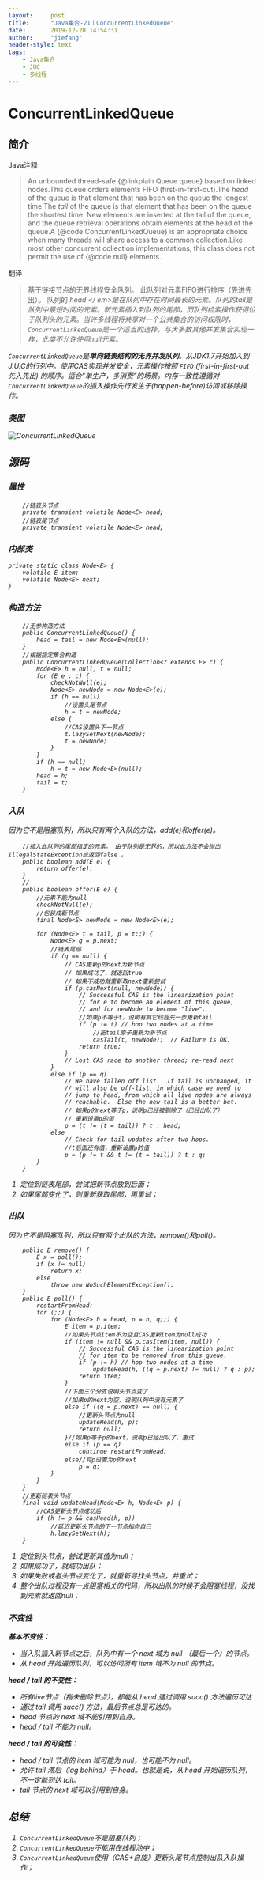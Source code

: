 ```yaml
---
layout:     post
title:      "Java集合-21丨ConcurrentLinkedQueue"
date:       2019-12-20 14:54:31
author:     "jiefang"
header-style: text
tags:
    - Java集合
    - JUC
    - 多线程
---
```

# ConcurrentLinkedQueue

## 简介
Java注释
>An unbounded thread-safe {@linkplain Queue queue} based on linked nodes.This queue orders elements FIFO (first-in-first-out).The <em>head</em> of the queue is that element that has been on the queue the longest time.The <em>tail</em> of the queue is that element that has been on the queue the shortest time. New elements are inserted at the tail of the queue, and the queue retrieval operations obtain elements at the head of the queue.A {@code ConcurrentLinkedQueue} is an appropriate choice when many threads will share access to a common collection.Like most other concurrent collection implementations, this class does not permit the use of {@code null} elements.

翻译
>基于链接节点的无界线程安全队列。 此队列对元素FIFO进行排序（先进先出）。 队列的<em> head </ em>是在队列中存在时间最长的元素。队列的<em>tail</em>是队列中最短时间的元素。新元素插入到队列的尾部，而队列检索操作获得位于队列头的元素。当许多线程将共享对一个公共集合的访问权限时，`ConcurrentLinkedQueue`是一个适当的选择。与大多数其他并发集合实现一样，此类不允许使用null元素。

`ConcurrentLinkedQueue`是**单向链表结构的无界并发队列**。从JDK1.7开始加入到J.U.C的行列中。使用CAS实现并发安全，元素操作按照 `FIFO` (first-in-first-out 先入先出) 的顺序。适合“单生产，多消费”的场景。内存一致性遵循对`ConcurrentLinkedQueue`的插入操作先行发生于(happen-before)访问或移除操作。

### 类图

![ConcurrentLinkedQueue](https://s2.ax1x.com/2019/12/20/QO8Uqe.png)

## 源码

### 属性

```
    //链表头节点
    private transient volatile Node<E> head;
    //链表尾节点
    private transient volatile Node<E> head;
```
### 内部类
```
private static class Node<E> {
    volatile E item;
    volatile Node<E> next;
}
```
### 构造方法

```
    //无参构造方法
    public ConcurrentLinkedQueue() {
        head = tail = new Node<E>(null);
    }
    //根据指定集合构造
    public ConcurrentLinkedQueue(Collection<? extends E> c) {
        Node<E> h = null, t = null;
        for (E e : c) {
            checkNotNull(e);
            Node<E> newNode = new Node<E>(e);
            if (h == null)
                //设置头尾节点
                h = t = newNode;
            else {
                //CAS设置头下一节点
                t.lazySetNext(newNode);
                t = newNode;
            }
        }
        if (h == null)
            h = t = new Node<E>(null);
        head = h;
        tail = t;
    }
```
### 入队
因为它不是阻塞队列，所以只有两个入队的方法，add(e)和offer(e)。
```
    //插入此队列的尾部指定的元素。 由于队列是无界的，所以此方法不会抛出IllegalStateException或返回false 。
    public boolean add(E e) {
        return offer(e);
    }
    //
    public boolean offer(E e) {
        //元素不能为null
        checkNotNull(e);
        //包装成新节点
        final Node<E> newNode = new Node<E>(e);
    
        for (Node<E> t = tail, p = t;;) {
            Node<E> q = p.next;
            //链表尾部
            if (q == null) {
                // CAS更新p的next为新节点
                // 如果成功了，就返回true
                // 如果不成功就重新取next重新尝试
                if (p.casNext(null, newNode)) {
                    // Successful CAS is the linearization point
                    // for e to become an element of this queue,
                    // and for newNode to become "live".
                    //如果p不等于t，说明有其它线程先一步更新tail
                    if (p != t) // hop two nodes at a time
                        //把tail原子更新为新节点
                        casTail(t, newNode);  // Failure is OK.
                    return true;
                }
                // Lost CAS race to another thread; re-read next
            }
            else if (p == q)
                // We have fallen off list.  If tail is unchanged, it
                // will also be off-list, in which case we need to
                // jump to head, from which all live nodes are always
                // reachable.  Else the new tail is a better bet.
                // 如果p的next等于p，说明p已经被删除了（已经出队了）
                // 重新设置p的值
                p = (t != (t = tail)) ? t : head;
            else
                // Check for tail updates after two hops.
                //t后面还有值，重新设置p的值
                p = (p != t && t != (t = tail)) ? t : q;
        }
    }    
```
1. 定位到链表尾部，尝试把新节点放到后面；
2. 如果尾部变化了，则重新获取尾部，再重试；

### 出队
因为它不是阻塞队列，所以只有两个出队的方法，remove()和poll()。
```
    public E remove() {
        E x = poll();
        if (x != null)
            return x;
        else
            throw new NoSuchElementException();
    }
    public E poll() {
        restartFromHead:
        for (;;) {
            for (Node<E> h = head, p = h, q;;) {
                E item = p.item;
                //如果头节点item不为空且CAS更新item为null成功
                if (item != null && p.casItem(item, null)) {
                    // Successful CAS is the linearization point
                    // for item to be removed from this queue.
                    if (p != h) // hop two nodes at a time
                        updateHead(h, ((q = p.next) != null) ? q : p);
                    return item;
                }
                //下面三个分支说明头节点变了
                //如果p的next为空，说明队列中没有元素了
                else if ((q = p.next) == null) {
                    //更新头节点为null
                    updateHead(h, p);
                    return null;
                }//如果p等于p的next，说明p已经出队了，重试
                else if (p == q)
                    continue restartFromHead;
                else//将p设置为p的next
                    p = q;
            }
        }
    }
    //更新链表头节点
    final void updateHead(Node<E> h, Node<E> p) {
        //CAS更新头节点成功后
        if (h != p && casHead(h, p))
            //延迟更新头节点的下一节点指向自己
            h.lazySetNext(h);
    }    
```
1. 定位到头节点，尝试更新其值为null；
2. 如果成功了，就成功出队；
3. 如果失败或者头节点变化了，就重新寻找头节点，并重试；
4. 整个出队过程没有一点阻塞相关的代码，所以出队的时候不会阻塞线程，没找到元素就返回null；

### 不变性

**基本不变性：**

- 当入队插入新节点之后，队列中有一个 next 域为 null （最后一个）的节点。
- 从 head 开始遍历队列，可以访问所有 item 域不为 null 的节点。

**head / tail 的不变性：**

- 所有live节点（指未删除节点），都能从 head 通过调用 succ() 方法遍历可达
- 通过 tail 调用 succ() 方法，最后节点总是可达的。
- head 节点的 next 域不能引用到自身。
- head / tail 不能为 null。

**head / tail 的可变性：**

- head / tail 节点的 item 域可能为 null，也可能不为 null。
- 允许 tail 滞后（lag behind）于 head。也就是说，从 head 开始遍历队列，不一定能到达 tail。
- tail 节点的 next 域可以引用到自身。

## 总结
1. `ConcurrentLinkedQueue`不是阻塞队列；
2. `ConcurrentLinkedQueue`不能用在线程池中；
3. `ConcurrentLinkedQueue`使用（CAS+自旋）更新头尾节点控制出队入队操作；